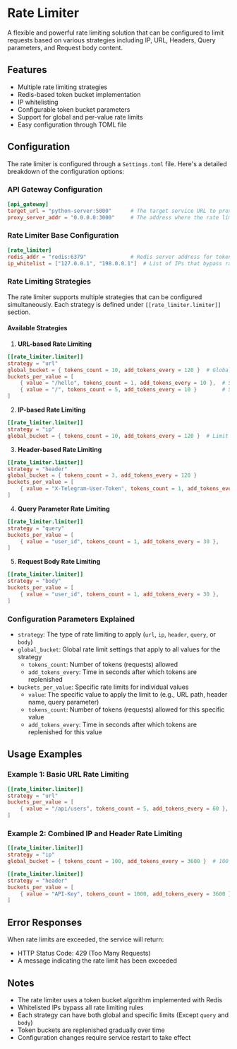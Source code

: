 # Rate Limiter

A flexible and powerful rate limiting solution that can be configured to limit requests based on various strategies including IP, URL, Headers, Query parameters, and Request body content.

## Features

- Multiple rate limiting strategies
- Redis-based token bucket implementation
- IP whitelisting
- Configurable token bucket parameters
- Support for global and per-value rate limits
- Easy configuration through TOML file

## Configuration

The rate limiter is configured through a `Settings.toml` file. Here's a detailed breakdown of the configuration options:

### API Gateway Configuration

```toml
[api_gateway]
target_url = "python-server:5000"      # The target service URL to proxy requests to
proxy_server_addr = "0.0.0.0:3000"     # The address where the rate limiter proxy will listen
```

### Rate Limiter Base Configuration

```toml
[rate_limiter]
redis_addr = "redis:6379"              # Redis server address for token bucket storage
ip_whitelist = ["127.0.0.1", "198.0.0.1"]  # List of IPs that bypass rate limiting
```

### Rate Limiting Strategies

The rate limiter supports multiple strategies that can be configured simultaneously. Each strategy is defined under `[[rate_limiter.limiter]]` section.

#### Available Strategies

1. **URL-based Rate Limiting**
```toml
[[rate_limiter.limiter]]
strategy = "url"
global_bucket = { tokens_count = 10, add_tokens_every = 120 }  # Global limit for all URLs
buckets_per_value = [
    { value = "/hello", tokens_count = 1, add_tokens_every = 10 },  # Specific limit for /hello
    { value = "/", tokens_count = 5, add_tokens_every = 10 }        # Specific limit for /
]
```

2. **IP-based Rate Limiting**
```toml
[[rate_limiter.limiter]]
strategy = "ip"
global_bucket = { tokens_count = 10, add_tokens_every = 120 }  # Limit requests per IP
```

3. **Header-based Rate Limiting**
```toml
[[rate_limiter.limiter]]
strategy = "header"
global_bucket = { tokens_count = 3, add_tokens_every = 120 }
buckets_per_value = [
    { value = "X-Telegram-User-Token", tokens_count = 1, add_tokens_every = 100 },
]
```

4. **Query Parameter Rate Limiting**
```toml
[[rate_limiter.limiter]]
strategy = "query"
buckets_per_value = [
    { value = "user_id", tokens_count = 1, add_tokens_every = 30 },
]
```

5. **Request Body Rate Limiting**
```toml
[[rate_limiter.limiter]]
strategy = "body"
buckets_per_value = [
    { value = "user_id", tokens_count = 1, add_tokens_every = 30 },
]
```

### Configuration Parameters Explained

- `strategy`: The type of rate limiting to apply (`url`, `ip`, `header`, `query`, or `body`)
- `global_bucket`: Global rate limit settings that apply to all values for the strategy
  - `tokens_count`: Number of tokens (requests) allowed
  - `add_tokens_every`: Time in seconds after which tokens are replenished
- `buckets_per_value`: Specific rate limits for individual values
  - `value`: The specific value to apply the limit to (e.g., URL path, header name, query parameter)
  - `tokens_count`: Number of tokens (requests) allowed for this specific value
  - `add_tokens_every`: Time in seconds after which tokens are replenished for this value

## Usage Examples

### Example 1: Basic URL Rate Limiting

```toml
[[rate_limiter.limiter]]
strategy = "url"
buckets_per_value = [
    { value = "/api/users", tokens_count = 5, add_tokens_every = 60 },  # 5 requests per minute
]
```

### Example 2: Combined IP and Header Rate Limiting

```toml
[[rate_limiter.limiter]]
strategy = "ip"
global_bucket = { tokens_count = 100, add_tokens_every = 3600 }  # 100 requests per hour per IP

[[rate_limiter.limiter]]
strategy = "header"
buckets_per_value = [
    { value = "API-Key", tokens_count = 1000, add_tokens_every = 3600 },  # 1000 requests per hour per API key
]
```

## Error Responses

When rate limits are exceeded, the service will return:
- HTTP Status Code: 429 (Too Many Requests)
- A message indicating the rate limit has been exceeded

## Notes

- The rate limiter uses a token bucket algorithm implemented with Redis
- Whitelisted IPs bypass all rate limiting rules
- Each strategy can have both global and specific limits (Except `query` and `body`)
- Token buckets are replenished gradually over time
- Configuration changes require service restart to take effect
